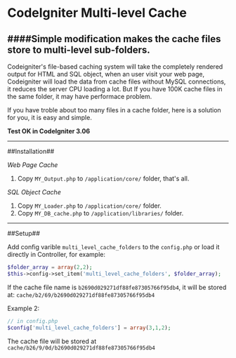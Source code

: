 # CodeIgniter Multi-level Cache
####Simple modification makes the cache files store to multi-level sub-folders.
------------------------------------

Codeigniter's file-based caching system will take the completely rendered output for HTML and SQL object, when an user visit your web page, Codeigniter will load the data from cache files without MySQL connections, it reduces the server CPU loading a lot. But If you have 100K cache files in the same folder, it may have performace problem.

If you have troble about too many files in a cache folder, here is a solution for you, it is easy and simple.

**Test OK in CodeIgniter 3.06**

------------------------------------
##Installation##

*Web Page Cache*

1. Copy `MY_Output.php` to `/application/core/` folder, that's all.


*SQL Object Cache*

1. Copy `MY_Loader.php` to `/application/core/` folder.
2. Copy `MY_DB_cache.php` to  `/application/libraries/` folder.

------------------------------------
##Setup##

Add config varible `multi_level_cache_folders` to the `config.php` or load it directly in Controller, for example:

```php
$folder_array = array(2,2);
$this->config->set_item('multi_level_cache_folders', $folder_array);
```
If the cache file name is `b2690d029271df88fe87305766f95db4`, it will be stored at: `cache/b2/69/b2690d029271df88fe87305766f95db4`


Example 2:
```php
// in config.php
$config['multi_level_cache_folders'] = array(3,1,2);
```
The cache file will be stored at `cache/b26/9/0d/b2690d029271df88fe87305766f95db4`




